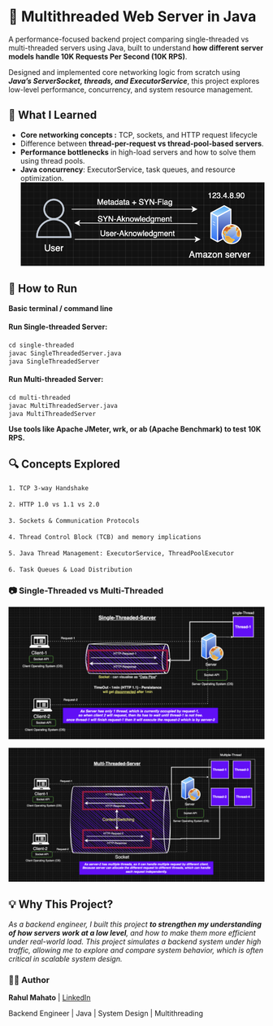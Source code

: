 # 📌 Multithreaded Web Server in Java

A performance-focused backend project comparing single-threaded vs multi-threaded servers using Java, built to understand **how different server models handle 10K Requests Per Second (10K RPS)**.

Designed and implemented core networking logic from scratch using _**Java’s ServerSocket, threads, and ExecutorService**_, this project explores low-level performance, concurrency, and system resource management.

## 🧠 What I Learned
- **Core networking concepts :** TCP, sockets, and HTTP request lifecycle
- Difference between **thread-per-request vs thread-pool-based servers**.
- **Performance bottlenecks** in high-load servers and how to solve them using thread pools.
- **Java concurrency**: ExecutorService, task queues, and resource optimization.
![3wayshandshake](3wayshandshake.png)

## 🚀 How to Run

**Basic terminal / command line**

#### Run Single-threaded Server:

    cd single-threaded
    javac SingleThreadedServer.java
    java SingleThreadedServer
#### Run Multi-threaded Server:

    cd multi-threaded
    javac MultiThreadedServer.java
    java MultiThreadedServer

**Use tools like Apache JMeter, wrk, or ab (Apache Benchmark) to test 10K RPS.**

## 🔍 Concepts Explored
    1. TCP 3-way Handshake

    2. HTTP 1.0 vs 1.1 vs 2.0

    3. Sockets & Communication Protocols

    4. Thread Control Block (TCB) and memory implications

    5. Java Thread Management: ExecutorService, ThreadPoolExecutor

    6. Task Queues & Load Distribution

### 📷 Single-Threaded vs Multi-Threaded
![SingleThreaded](SingleThreaded.png)

![Multithreaded](Multithreaded.png)

## 💡 Why This Project?
_As a backend engineer, I built this project **to strengthen my understanding of how servers work at a low level**, and how to make them more efficient under real-world load. This project simulates a backend system under high traffic, allowing me to explore and compare system behavior, which is often critical in scalable system design._


### 🙋‍♂️ Author
**Rahul Mahato** |
[LinkedIn](https://www.linkedin.com/in/rahul-mahato-74129b1b5/)

Backend Engineer | Java | System Design | Multithreading
